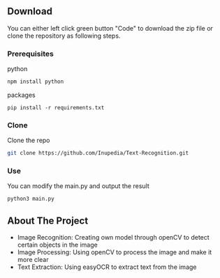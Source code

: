 ## Download

You can either left click green button "Code" to download the zip file or clone the repository as following steps.

### Prerequisites

  python
  ```sh
  npm install python
  ```
  packages
  ```
  pip install -r requirements.txt
  ```

### Clone

  Clone the repo
   ```sh
   git clone https://github.com/Inupedia/Text-Recognition.git
   ```

### Use
  
  You can modify the main.py and output the result
  ```python
  python3 main.py
  ```
  
<!-- ABOUT THE PROJECT -->
## About The Project
- Image Recognition: Creating own model through openCV to detect certain objects in the image
- Image Processing: Using openCV to process the image and make it more clear
- Text Extraction: Using easyOCR to extract text from the image

